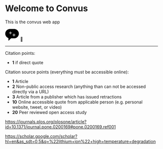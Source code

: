 # Welcome to Convus

This is the convus web app

<img src="icon.png" height="40"> 🎉

---

Citation points:

- **1** if direct quote

Citation source points (everything must be accessible online):

- **1** Article
- **2** Non-public access research (anything than can not be accessed directly via a URL)
- **3** Article from a publisher which has issued retractions
- **10** Online accessible quote from applicable person (e.g. personal website, tweet, or video)
- **20** Peer reviewed open access study

https://journals.plos.org/plosone/article?id=10.1371/journal.pone.0200169#pone.0200169.ref001

https://scholar.google.com/scholar?hl=en&as_sdt=0,5&q=%22lithium+ion%22+high+temperature+degradation
